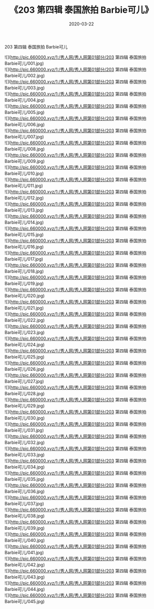 ﻿---
layout: post
title:  《203 第四辑 泰国旅拍 Barbie可儿》
date:   2020-03-22
img: http://pic.660000.xyz/1:/秀人网/秀人网第01部分/203 第四辑 泰国旅拍 Barbie可儿/000.jpg
categories: [美女, 清纯, 唯美]
---

203 第四辑 泰国旅拍 Barbie可儿

  ![](http://pic.660000.xyz/1:/秀人网/秀人网第01部分/203 第四辑 泰国旅拍 Barbie可儿/001.jpg) <br> ![](http://pic.660000.xyz/1:/秀人网/秀人网第01部分/203 第四辑 泰国旅拍 Barbie可儿/002.jpg) <br> ![](http://pic.660000.xyz/1:/秀人网/秀人网第01部分/203 第四辑 泰国旅拍 Barbie可儿/003.jpg) <br> ![](http://pic.660000.xyz/1:/秀人网/秀人网第01部分/203 第四辑 泰国旅拍 Barbie可儿/004.jpg) <br> ![](http://pic.660000.xyz/1:/秀人网/秀人网第01部分/203 第四辑 泰国旅拍 Barbie可儿/005.jpg) <br> ![](http://pic.660000.xyz/1:/秀人网/秀人网第01部分/203 第四辑 泰国旅拍 Barbie可儿/006.jpg) <br> ![](http://pic.660000.xyz/1:/秀人网/秀人网第01部分/203 第四辑 泰国旅拍 Barbie可儿/007.jpg) <br> ![](http://pic.660000.xyz/1:/秀人网/秀人网第01部分/203 第四辑 泰国旅拍 Barbie可儿/008.jpg) <br> ![](http://pic.660000.xyz/1:/秀人网/秀人网第01部分/203 第四辑 泰国旅拍 Barbie可儿/009.jpg) <br> ![](http://pic.660000.xyz/1:/秀人网/秀人网第01部分/203 第四辑 泰国旅拍 Barbie可儿/010.jpg) <br> ![](http://pic.660000.xyz/1:/秀人网/秀人网第01部分/203 第四辑 泰国旅拍 Barbie可儿/011.jpg) <br> ![](http://pic.660000.xyz/1:/秀人网/秀人网第01部分/203 第四辑 泰国旅拍 Barbie可儿/012.jpg) <br> ![](http://pic.660000.xyz/1:/秀人网/秀人网第01部分/203 第四辑 泰国旅拍 Barbie可儿/013.jpg) <br> ![](http://pic.660000.xyz/1:/秀人网/秀人网第01部分/203 第四辑 泰国旅拍 Barbie可儿/014.jpg) <br> ![](http://pic.660000.xyz/1:/秀人网/秀人网第01部分/203 第四辑 泰国旅拍 Barbie可儿/015.jpg) <br> ![](http://pic.660000.xyz/1:/秀人网/秀人网第01部分/203 第四辑 泰国旅拍 Barbie可儿/016.jpg) <br> ![](http://pic.660000.xyz/1:/秀人网/秀人网第01部分/203 第四辑 泰国旅拍 Barbie可儿/017.jpg) <br> ![](http://pic.660000.xyz/1:/秀人网/秀人网第01部分/203 第四辑 泰国旅拍 Barbie可儿/018.jpg) <br> ![](http://pic.660000.xyz/1:/秀人网/秀人网第01部分/203 第四辑 泰国旅拍 Barbie可儿/019.jpg) <br> ![](http://pic.660000.xyz/1:/秀人网/秀人网第01部分/203 第四辑 泰国旅拍 Barbie可儿/020.jpg) <br> ![](http://pic.660000.xyz/1:/秀人网/秀人网第01部分/203 第四辑 泰国旅拍 Barbie可儿/021.jpg) <br> ![](http://pic.660000.xyz/1:/秀人网/秀人网第01部分/203 第四辑 泰国旅拍 Barbie可儿/022.jpg) <br> ![](http://pic.660000.xyz/1:/秀人网/秀人网第01部分/203 第四辑 泰国旅拍 Barbie可儿/023.jpg) <br> ![](http://pic.660000.xyz/1:/秀人网/秀人网第01部分/203 第四辑 泰国旅拍 Barbie可儿/024.jpg) <br> ![](http://pic.660000.xyz/1:/秀人网/秀人网第01部分/203 第四辑 泰国旅拍 Barbie可儿/025.jpg) <br> ![](http://pic.660000.xyz/1:/秀人网/秀人网第01部分/203 第四辑 泰国旅拍 Barbie可儿/026.jpg) <br> ![](http://pic.660000.xyz/1:/秀人网/秀人网第01部分/203 第四辑 泰国旅拍 Barbie可儿/027.jpg) <br> ![](http://pic.660000.xyz/1:/秀人网/秀人网第01部分/203 第四辑 泰国旅拍 Barbie可儿/028.jpg) <br> ![](http://pic.660000.xyz/1:/秀人网/秀人网第01部分/203 第四辑 泰国旅拍 Barbie可儿/029.jpg) <br> ![](http://pic.660000.xyz/1:/秀人网/秀人网第01部分/203 第四辑 泰国旅拍 Barbie可儿/030.jpg) <br> ![](http://pic.660000.xyz/1:/秀人网/秀人网第01部分/203 第四辑 泰国旅拍 Barbie可儿/031.jpg) <br> ![](http://pic.660000.xyz/1:/秀人网/秀人网第01部分/203 第四辑 泰国旅拍 Barbie可儿/032.jpg) <br> ![](http://pic.660000.xyz/1:/秀人网/秀人网第01部分/203 第四辑 泰国旅拍 Barbie可儿/033.jpg) <br> ![](http://pic.660000.xyz/1:/秀人网/秀人网第01部分/203 第四辑 泰国旅拍 Barbie可儿/034.jpg) <br> ![](http://pic.660000.xyz/1:/秀人网/秀人网第01部分/203 第四辑 泰国旅拍 Barbie可儿/035.jpg) <br> ![](http://pic.660000.xyz/1:/秀人网/秀人网第01部分/203 第四辑 泰国旅拍 Barbie可儿/036.jpg) <br> ![](http://pic.660000.xyz/1:/秀人网/秀人网第01部分/203 第四辑 泰国旅拍 Barbie可儿/037.jpg) <br> ![](http://pic.660000.xyz/1:/秀人网/秀人网第01部分/203 第四辑 泰国旅拍 Barbie可儿/038.jpg) <br> ![](http://pic.660000.xyz/1:/秀人网/秀人网第01部分/203 第四辑 泰国旅拍 Barbie可儿/039.jpg) <br> ![](http://pic.660000.xyz/1:/秀人网/秀人网第01部分/203 第四辑 泰国旅拍 Barbie可儿/040.jpg) <br> ![](http://pic.660000.xyz/1:/秀人网/秀人网第01部分/203 第四辑 泰国旅拍 Barbie可儿/041.jpg) <br> ![](http://pic.660000.xyz/1:/秀人网/秀人网第01部分/203 第四辑 泰国旅拍 Barbie可儿/042.jpg) <br> ![](http://pic.660000.xyz/1:/秀人网/秀人网第01部分/203 第四辑 泰国旅拍 Barbie可儿/043.jpg) <br> ![](http://pic.660000.xyz/1:/秀人网/秀人网第01部分/203 第四辑 泰国旅拍 Barbie可儿/044.jpg) <br> ![](http://pic.660000.xyz/1:/秀人网/秀人网第01部分/203 第四辑 泰国旅拍 Barbie可儿/045.jpg) <br>